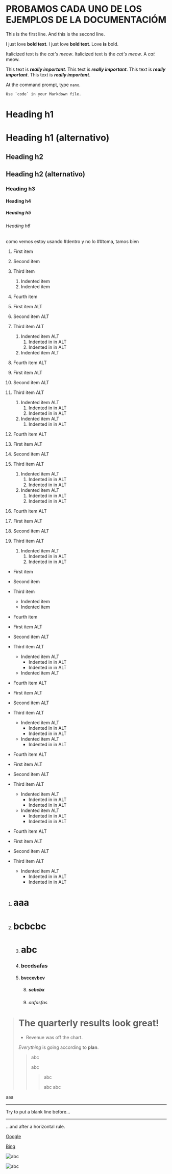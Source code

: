 # PROBAMOS CADA UNO DE LOS EJEMPLOS DE LA DOCUMENTACIÓM

This is the first line.
And this is the second line.

I just love **bold text**.
I just love __bold text__.
Love **is** bold.

Italicized text is the *cat's meow*.
Italicized text is the _cat's meow_.
A *cat* meow.

This text is ***really important***.
This text is ___really important___.
This text is __*really important*__.
This text is **_really important_**.

At the command prompt, type `nano`.

``Use `code` in your Markdown file.``

# Heading h1
Heading h1 (alternativo)
========================
## Heading h2
Heading h2 (alternativo)
------------------------
### Heading h3
#### Heading h4
##### Heading h5
###### Heading h6

como vemos estoy usando #dentro y no lo ##toma, tamos bien

1. First item
2. Second item
3. Third item
    1. Indented item
    2. Indented item
4. Fourth item

1. First item ALT
2. Second item ALT
3. Third item ALT
    1. Indented item ALT
        1. Indented in in ALT
        1. Indented in in ALT
    2. Indented item ALT
4. Fourth item ALT

1. First item ALT
2. Second item ALT
3. Third item ALT
    1. Indented item ALT
        1. Indented in in ALT
        1. Indented in in ALT
    2. Indented item ALT
        1. Indented in in ALT
4. Fourth item ALT

1. First item ALT
2. Second item ALT
3. Third item ALT
    1. Indented item ALT
        1. Indented in in ALT
        1. Indented in in ALT
    2. Indented item ALT
        1. Indented in in ALT
        1. Indented in in ALT
4. Fourth item ALT

1. First item ALT
2. Second item ALT
3. Third item ALT
    1. Indented item ALT
        1. Indented in in ALT
        1. Indented in in ALT

- First item
- Second item
- Third item
    - Indented item
    - Indented item
- Fourth item

- First item ALT
- Second item ALT
- Third item ALT
    - Indented item ALT
        - Indented in in ALT
        - Indented in in ALT
    - Indented item ALT
- Fourth item ALT

- First item ALT
- Second item ALT
- Third item ALT
    - Indented item ALT
        - Indented in in ALT
        - Indented in in ALT
    - Indented item ALT
        - Indented in in ALT
- Fourth item ALT

- First item ALT
- Second item ALT
- Third item ALT
    - Indented item ALT
        - Indented in in ALT
        - Indented in in ALT
    - Indented item ALT
        - Indented in in ALT
        - Indented in in ALT
- Fourth item ALT

- First item ALT
- Second item ALT
- Third item ALT
    - Indented item ALT
        - Indented in in ALT
        - Indented in in ALT

1. # aaa
2. # bcbcbc
    3. # abc
    2. ### bccdsafas
    1. #### bvccxvbcv
        8. ##### scbcbx
        6. ###### aafasfas

> # The quarterly results look great!
>
> - Revenue was off the chart.
>
> *Everything* is going according to **plan**.
>
>> abc
>>
>> abc
>>> abc
>>>
>>> abc
> abc

aaa

***

Try to put a blank line before...

---

...and after a horizontal rule.

[Google](https://google.com)

[Bing](https://bing.com "The better search engine")

![abc](https://mdg.imgix.net/assets/images/san-juan-mountains.jpg)

![abc](https://mdg.imgix.net/assets/images/san-juan-mountains.jpg "Mountains")
